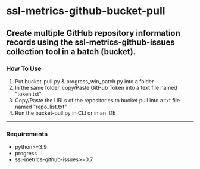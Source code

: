 # ssl-metrics-github-bucket-pull

Create multiple GitHub repository information records using the ssl-metrics-github-issues collection tool in a batch (bucket).
---
### How To Use
1. Put bucket-pull.py & progress_win_patch.py into a folder
2. In the same folder, copy/Paste GitHub Token into a text file named "token.txt"
3. Copy/Paste the URLs of the repositories to bucket pull into a txt file named "repo_list.txt"
4. Run the bucket-pull.py in CLI or in an IDE
---
### Requirements
- python>=3.9
- progress 
- ssl-metrics-github-issues>=0.7
